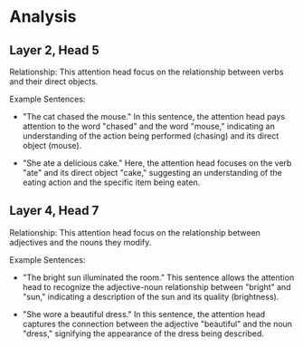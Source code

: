 # Analysis

## Layer 2, Head 5

Relationship: This attention head focus on the relationship between verbs and their direct objects.

Example Sentences:

- "The cat chased the mouse."
In this sentence, the attention head pays attention to the word "chased" and the word "mouse," indicating an understanding of the action being performed (chasing) and its direct object (mouse).

- "She ate a delicious cake."
Here, the attention head focuses on the verb "ate" and its direct object "cake," suggesting an understanding of the eating action and the specific item being eaten.

## Layer 4, Head 7

Relationship: This attention head focus on the relationship between adjectives and the nouns they modify.

Example Sentences:

- "The bright sun illuminated the room."
This sentence allows the attention head to recognize the adjective-noun relationship between "bright" and "sun," indicating a description of the sun and its quality (brightness).

- "She wore a beautiful dress."
In this sentence, the attention head captures the connection between the adjective "beautiful" and the noun "dress," signifying the appearance of the dress being described.

